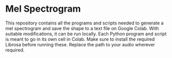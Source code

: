 # Mel Spectrogram

This repository contains all the programs and scripts needed to generate a mel spectrogram and save the shape to a text file on Google Colab. With suitable modifications, it can be run locally. Each Python program and script is meant to go in its own cell in Colab. Make sure to install the required Librosa before running these. Replace the path to your audio wherever required. 
